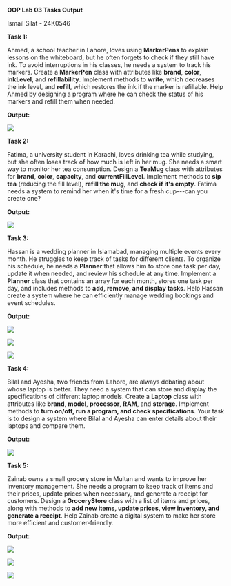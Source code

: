 **OOP Lab 03 Tasks Output**

Ismail Silat - 24K0546

**Task 1:**

Ahmed, a school teacher in Lahore, loves using **MarkerPens** to explain
lessons on the whiteboard, but he often forgets to check if they still
have ink. To avoid interruptions in his classes, he needs a system to
track his markers. Create a **MarkerPen** class with attributes like
**brand**, **color**, **inkLevel**, and **refillability**. Implement
methods to **write**, which decreases the ink level, and **refill**,
which restores the ink if the marker is refillable. Help Ahmed by
designing a program where he can check the status of his markers and
refill them when needed.

**Output:**

![](./images/image5.png)

**Task 2:**

Fatima, a university student in Karachi, loves drinking tea while
studying, but she often loses track of how much is left in her mug. She
needs a smart way to monitor her tea consumption. Design a **TeaMug**
class with attributes for **brand**, **color**, **capacity**, and
**currentFillLevel**. Implement methods to **sip tea** (reducing the
fill level), **refill the mug**, and **check if it's empty**. Fatima
needs a system to remind her when it's time for a fresh cup---can you
create one?

**Output:**

![](./images/image9.png)

**Task 3:**

Hassan is a wedding planner in Islamabad, managing multiple events every
month. He struggles to keep track of tasks for different clients. To
organize his schedule, he needs a **Planner** that allows him to store
one task per day, update it when needed, and review his schedule at any
time. Implement a **Planner** class that contains an array for each
month, stores one task per day, and includes methods to **add, remove,
and display tasks**. Help Hassan create a system where he can
efficiently manage wedding bookings and event schedules.

**Output:**

![](./images/image2.png)

![](./images/image8.png)

![](./images/image7.png)

**Task 4:**

Bilal and Ayesha, two friends from Lahore, are always debating about
whose laptop is better. They need a system that can store and display
the specifications of different laptop models. Create a **Laptop** class
with attributes like **brand**, **model**, **processor**, **RAM**, and
**storage**. Implement methods to **turn on/off, run a program, and
check specifications**. Your task is to design a system where Bilal and
Ayesha can enter details about their laptops and compare them.

**Output:**

![](./images/image3.png)

**Task 5:**

Zainab owns a small grocery store in Multan and wants to improve her
inventory management. She needs a program to keep track of items and
their prices, update prices when necessary, and generate a receipt for
customers. Design a **GroceryStore** class with a list of items and
prices, along with methods to **add new items, update prices, view
inventory, and generate a receipt**. Help Zainab create a digital system
to make her store more efficient and customer-friendly.

**Output:**

![](./images/image4.png)

![](./images/image6.png)

![](./images/image1.png)
